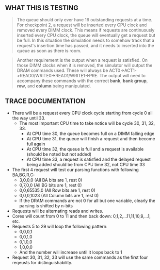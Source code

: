 ## WHAT THIS IS TESTING
>The queue should only ever have 16 outstanding requests at a time. For checkpoint 2, a request will be inserted every CPU clock and removed every DIMM clock. This means if requests are continuously inserted every CPU clock, the queue will eventually get a request but be full. In this situation the simulation needs to somehow track that a request's insertion time has passed, and it needs to inserted into the queue as soon as there is room. 

>Another requirement is the output when a request is satisfied. On those DIMM clocks when it is removed, the simulator will output the DRAM commands used. These will always be ACT0->ACT1->READ0/WRITE0->READ1/WRITE1->PRE. The output will need to accompany these commands with the correct **bank**, **bank** **group**, **row**, and **column** being manipulated. 

## TRACE DOCUMENTATION
- There will be a request every CPU clock cycle starting from cycle 0 all the way until 33. 
  - The most important CPU time to take notice will be cycle 30, 31, 32, 33.
    - At CPU time 30, the queue becomes full on a DIMM falling edge
    - At CPU time 31, the queue will finish a request and then become full again
    - At CPU time 32, the queue is full and a request is available (should be noted but not added)
    - At CPU time 33, a request is satisfied and the delayed request being added should be from CPU time 32, not CPU time 33
- The first 4 request will test our parsing functions with following BA,BG,R,C:
  - 3,0,0,0     (All BA bits are 1, rest 0)
  - 0,7,0,0     (All BG bits are 1, rest 0)
  - 0,0,65535,0 (All Row bits are 1, rest 0)
  - 0,0,0,1023  (All Column bits are 1, rest 0)
  - If the DRAM commands are not 0 for all but one variable, clearly the parsing is shifted by n-bits
- Requests will be alternating reads and writes. 
- Cores will count from 0 to 11 and then back down: 0,1,2,...11,11,10,9,...1, etc.
- Requests 5 to 29 will loop the following pattern:
  - 0,0,0,1
  - 0,0,1,0
  - 0,1,0,0
  - 1,0,0,0
  - And the number will increase until it loops back to 1
- Request 30, 31, 32, 33 will use the same commands as the first four reqeusts for distinguishability.